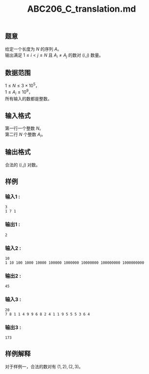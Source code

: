 ﻿---
title: "ABC206_C_translation.md"
tags: []
author: ""
created: ""
---

## 题意  

给定一个长度为 $N$ 的序列 $A$。         
输出满足 $1\le i < j \le N$ 且 $A_i \neq A_j$ 的数对 $(i,j)$ 数量。 

## 数据范围

$1\le N\le 3\times 10^5$，                     
$1\le A_i\le 10^9$，                       
所有输入的数都是整数。  

## 输入格式

第一行一个整数 $N$。        
第二行 $N$ 个整数 $A_i$。       
          
## 输出格式

合法的 $(i,j)$ 对数。

## 样例

### 输入1 :
```
3
1 7 1
```

### 输出1 :
```
2
```

### 输入2 :
```
10
1 10 100 1000 10000 100000 1000000 10000000 100000000 1000000000
```

### 输出2 :
```
45
```

### 输入3 :
```
20
7 8 1 1 4 9 9 6 8 2 4 1 1 9 5 5 5 3 6 4
```

### 输出3 :
```
173
```

## 样例解释

对于样例一，合法的数对有 $(1,2),(2,3)$。


